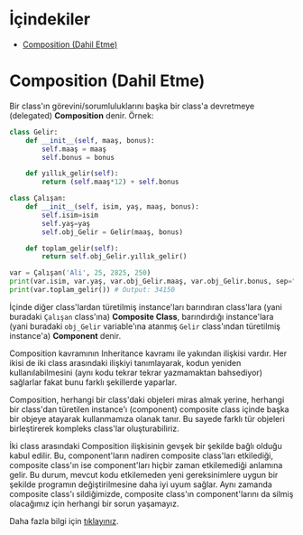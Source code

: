 # İçindekiler

- [Composition (Dahil Etme)](#1)

<h1 id="1">Composition (Dahil Etme)</h1>

Bir class'ın görevini/sorumluluklarını başka bir class'a devretmeye (delegated) **Composition** denir. Örnek:
```py
class Gelir:
    def __init__(self, maaş, bonus):
        self.maaş = maaş
        self.bonus = bonus

    def yıllık_gelir(self):
        return (self.maaş*12) + self.bonus

class Çalışan:
    def __init__(self, isim, yaş, maaş, bonus):
        self.isim=isim
        self.yaş=yaş
        self.obj_Gelir = Gelir(maaş, bonus)

    def toplam_gelir(self):
        return self.obj_Gelir.yıllık_gelir()

var = Çalışan('Ali', 25, 2825, 250)
print(var.isim, var.yaş, var.obj_Gelir.maaş, var.obj_Gelir.bonus, sep=", ") # Output: Ali, 25, 2825, 250
print(var.toplam_gelir()) # Output: 34150
```
İçinde diğer class'lardan türetilmiş instance'ları barındıran class'lara (yani buradaki `Çalışan` class'ına) **Composite Class**, barındırdığı instance'lara (yani buradaki `obj_Gelir` variable'ına atanmış `Gelir` class'ından türetilmiş instance'a) **Component** denir.

Composition kavramının Inheritance kavramı ile yakından ilişkisi vardır. Her ikisi de iki class arasındaki ilişkiyi tanımlayarak, kodun yeniden kullanılabilmesini (aynı kodu tekrar tekrar yazmamaktan bahsediyor) sağlarlar fakat bunu farklı şekillerde yaparlar.

Composition, herhangi bir class'daki objeleri miras almak yerine, herhangi bir class'dan türetilen instance'ı (component) composite class içinde başka bir objeye atayarak kullanmamıza olanak tanır. Bu sayede farklı tür objeleri birleştirerek kompleks class'lar oluşturabiliriz.

İki class arasındaki Composition ilişkisinin gevşek bir şekilde bağlı olduğu kabul edilir. Bu, component'ların nadiren composite class'ları etkilediği, composite class'ın ise component'ları hiçbir zaman etkilemediği anlamına gelir. Bu durum, mevcut kodu etkilemeden yeni gereksinimlere uygun bir şekilde programın değiştirilmesine daha iyi uyum sağlar. Aynı zamanda composite class'ı sildiğimizde, composite class'ın component'larını da silmiş olacağımız için herhangi bir sorun yaşamayız.

Daha fazla bilgi için [tıklayınız](https://realpython.com/inheritance-composition-python/ "https://realpython.com/inheritance-composition-python/").